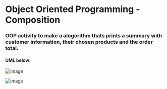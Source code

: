 # Object Oriented Programming - Composition 

### OOP activity to make a alogorithm thats prints a summary with customer information, their chosen products and the order total.

#### UML below: 

![image](https://user-images.githubusercontent.com/98539735/214911463-fed55fb0-5e7d-4a2b-80b9-abc66c68388a.png)

![image](https://user-images.githubusercontent.com/98539735/214911996-524f98b8-a981-4a48-a6fb-817f39c60892.png)
